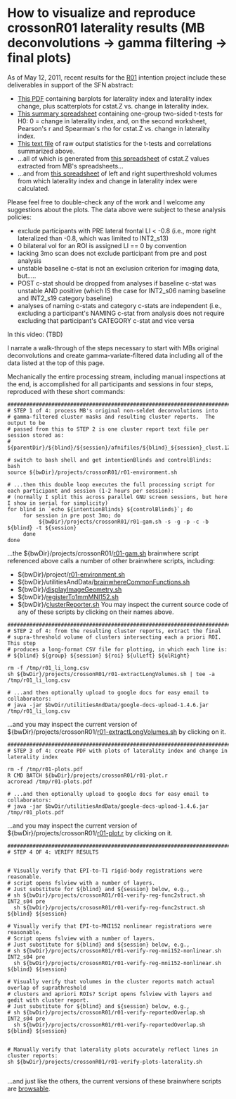 # How to visualize and reproduce crossonR01 laterality results (MB deconvolutions -> gamma filtering -> final plots) #

As of May 12, 2011, recent results for the [R01](https://code.google.com/p/brainwhere/source/detail?r=01) intention project include these deliverables in support of the SFN abstract:
  * [This PDF](https://docs.google.com/viewer?a=v&pid=explorer&chrome=true&srcid=0B9QwiwfBQVsYZDUwODE0ZjAtZmJkYS00OTJmLWE0OTQtZGNmZjc4MTRiZGM3&hl=en&authkey=CNumkZwM) containing barplots for laterality index and laterality index change, plus scatterplots for cstat.Z vs. change in laterality index.
  * [This summary spreadsheet](https://spreadsheets.google.com/ccc?key=0AtQwiwfBQVsYdDc3cWt2eVpNblBlTTU5eTVtV1Ytcmc&hl=en&authkey=CIKkhlU) containing one-group two-sided t-tests for H0: 0 = change in laterality index, and, on the second worksheet, Pearson's r and Spearman's rho for cstat.Z vs. change in laterality index.
  * [This text file](https://docs.google.com/document/d/1x3HlYPdOI7pu86vcZTtM7CdMvqkVgduzNnE4ordW2lM/edit?hl=en&authkey=CK6w08EK) of raw output statistics for the t-tests and correlations summarized above.
  * ...all of which is generated from [this spreadsheet](https://spreadsheets.google.com/ccc?key=0AtQwiwfBQVsYdEdJWC1fNkJUaGRjb1pHOV9qWmpWdFE&hl=en&authkey=CNPyuroJ) of cstat.Z values extracted from MB's spreadsheets...
  * ...and from [this spreadsheet](https://spreadsheets.google.com/ccc?key=0AtQwiwfBQVsYdFZOTnNHMGM1c09WRWc4aXUzYVRTWHc&hl=en&authkey=CJvD5qoE) of left and right superthreshold volumes from which laterality index and change in laterality index were calculated.


Please feel free to double-check any of the work and I welcome any suggestions about the plots. The data above were subject to these analysis policies:
  * exclude participants with PRE lateral frontal LI < -0.8 (i.e., more right lateralized than -0.8, which was limited to INT2\_s13)
  * 0 bilateral vol for an ROI is assigned LI == 0 by convention
  * lacking 3mo scan does not exclude participant from pre and post analysis
  * unstable baseline c-stat is not an exclusion criterion for imaging data, but…..
  * POST c-stat should be dropped from analyses if baseline c-stat was unstable AND positive (which IS the case for INT2\_s06 naming baseline and INT2\_s19 category baseline)
  * analyses of naming c-stats and category c-stats are independent (i.e., excluding a participant's NAMING c-stat from analysis does not require excluding that participant's CATEGORY c-stat and vice versa


In this video: (TBD)

I narrate a walk-through of the steps necessary to start with MBs original deconvolutions and create gamma-variate-filtered data including all of the data listed at the top of this page.

Mechanically the entire processing stream, including manual inspections at the end, is accomplished for all participants and sessions in four steps, reproduced with these short commands:

```
#################################################################################################
# STEP 1 of 4: process MB's original non-seldet deconvolutions into
# gamma-filtered cluster masks and resulting cluster reports.  The output to be
# passed from this to STEP 2 is one cluster report text file per session stored as:
# ${parentDir}/${blind}/${session}/afnifiles/${blind}_${session}_clust.12thresh.50ul_reportBW_1mmCrosson3roiVer2Only.txt

# switch to bash shell and get intentionBlinds and controlBlinds:
bash
source ${bwDir}/projects/crossonR01/r01-environment.sh

# ...then this double loop executes the full processing script for each participant and session (1-2 hours per session):
# (normally I split this across parallel GNU screen sessions, but here I show in serial for simplicity)
for blind in `echo ${intentionBlinds} ${controlBlinds}`; do
     for session in pre post 3mo; do
          ${bwDir}/projects/crossonR01/r01-gam.sh -s -g -p -c -b ${blind} -t ${session}
     done
done
```

...the ${bwDir}/projects/crossonR01/[r01-gam.sh](https://code.google.com/p/brainwhere/source/browse/projects/crossonR01/r01-gam.sh) brainwhere script referenced above calls a number of other brainwhere scripts, including:
  * ${bwDir}/project/[r01-environment.sh](https://code.google.com/p/brainwhere/source/browse/projects/crossonR01/r01-environment.sh)
  * ${bwDir}/utilitiesAndData/[brainwhereCommonFunctions.sh](https://code.google.com/p/brainwhere/source/browse/utilitiesAndData/brainwhereCommonFunctions.sh)
  * ${bwDir}/[displayImageGeometry.sh](https://code.google.com/p/brainwhere/source/browse/displayImageGeometry.sh)
  * ${bwDir}/[registerTo1mmMNI152.sh](https://code.google.com/p/brainwhere/source/browse/registerTo1mmMNI152.sh)
  * ${bwDir}/[clusterReporter.sh](https://code.google.com/p/brainwhere/source/browse/clusterReporter.sh)
You may inspect the current source code of any of these scripts by clicking on their names above.

```
#################################################################################################
# STEP 2 of 4: from the resulting cluster reports, extract the final
# supra-threshold volume of clusters intersecting each a priori ROI.  This step
# produces a long-format CSV file for plotting, in which each line is:
# ${blind} ${group} ${session} ${roi} ${ulLeft} ${ulRight}

rm -f /tmp/r01_li_long.csv
sh ${bwDir}/projects/crossonR01/r01-extractLongVolumes.sh | tee -a /tmp/r01_li_long.csv

# ...and then optionally upload to google docs for easy email to collaborators:
# java -jar $bwDir/utilitiesAndData/google-docs-upload-1.4.6.jar /tmp/r01_li_long.csv
```

...and you may inspect the current version of ${bwDir}/projects/crossonR01/[r01-extractLongVolumes.sh](https://code.google.com/p/brainwhere/source/browse/projects/crossonR01/r01-extractLongVolumes.sh) by clicking on it.

```
#################################################################################################
# STEP 3 of 4: create PDF with plots of laterality index and change in laterality index

rm -f /tmp/r01-plots.pdf
R CMD BATCH ${bwDir}/projects/crossonR01/r01-plot.r
acroread /tmp/r01-plots.pdf

# ...and then optionally upload to google docs for easy email to collaborators:
# java -jar $bwDir/utilitiesAndData/google-docs-upload-1.4.6.jar /tmp/r01_plots.pdf
```

...and you may inspect the current version of ${bwDir}/projects/crossonR01/[r01-plot.r](https://code.google.com/p/brainwhere/source/browse/projects/crossonR01/r01-plot.r) by clicking on it.

```
#################################################################################################
# STEP 4 OF 4: VERIFY RESULTS


# Visually verify that EPI-to-T1 rigid-body registrations were reasonable.
# script opens fslview with a number of layers.
# Just substitute for ${blind} and ${session} below, e.g.,
# sh ${bwDir}/projects/crossonR01/r01-verify-reg-func2struct.sh INT2_s04 pre
  sh ${bwDir}/projects/crososnR01/r01-verify-reg-func2struct.sh ${blind} ${session}

# Visually verify that EPI-to-MNI152 nonlinear registrations were reasonable.
# Script opens fslview with a number of layers.
# Just substitute for ${blind} and ${session} below, e.g.,
# sh ${bwDir}/projects/crossonR01/r01-verify-reg-mni152-nonlinear.sh INT2_s04 pre
  sh ${bwDir}/projects/crososnR01/r01-verify-reg-mni152-nonlinear.sh ${blind} ${session}

# Visually verify that volumes in the cluster reports match actual overlap of suprathreshold
# clusters and apriori ROIs? Script opens fslview with layers and gedit with cluster report.
# Just substitute for ${blind} and ${session} below, e.g.,
# sh ${bwDir}/projects/crossonR01/r01-verify-reportedOverlap.sh INT2_s04 pre
  sh ${bwDir}/projects/crossonR01/r01-verify-reportedOverlap.sh ${blind} ${session}


# Manually verify that laterality plots accurately reflect lines in cluster reports:
sh ${bwDir}/projects/crossonR01/r01-verify-plots-laterality.sh


```
...and just like the others, the current versions of these brainwhere scripts are [browsable](https://code.google.com/p/brainwhere/source/browse/projects).